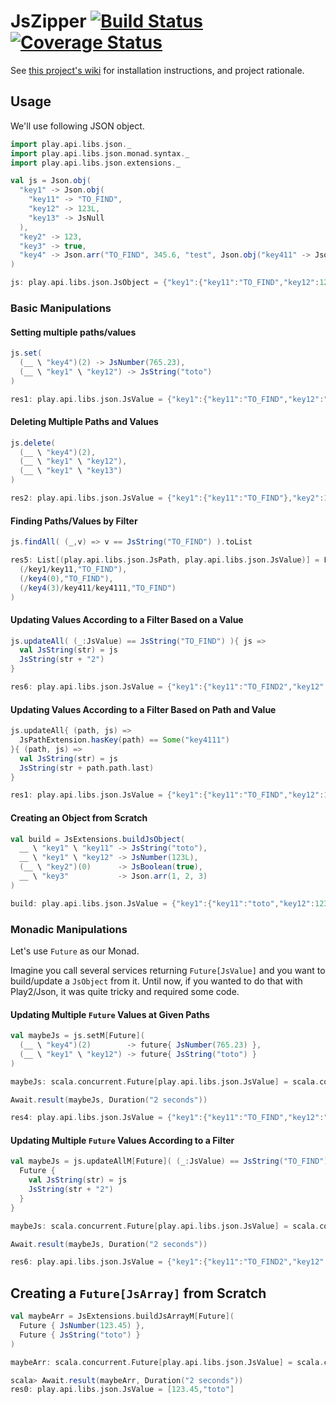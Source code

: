 # JsZipper [![Build Status](https://travis-ci.org/michaelahlers/play-json-zipper.svg?branch=v1.2.0.23)](https://travis-ci.org/michaelahlers/play-json-zipper) [![Coverage Status](https://coveralls.io/repos/github/michaelahlers/play-json-zipper/badge.svg?branch=v1.2.0.23)](https://coveralls.io/github/michaelahlers/play-json-zipper?branch=v1.2.0.23)

See [this project's wiki](https://github.com/michaelahlers/play-json-zipper/wiki) for installation instructions, and project rationale.

## Usage

We'll use following JSON object.

```scala
import play.api.libs.json._
import play.api.libs.json.monad.syntax._
import play.api.libs.json.extensions._

val js = Json.obj(
  "key1" -> Json.obj(
    "key11" -> "TO_FIND",
    "key12" -> 123L,
    "key13" -> JsNull
  ),
  "key2" -> 123,
  "key3" -> true,
  "key4" -> Json.arr("TO_FIND", 345.6, "test", Json.obj("key411" -> Json.obj("key4111" -> "TO_FIND")))
)

js: play.api.libs.json.JsObject = {"key1":{"key11":"TO_FIND","key12":123,"key13":null},"key2":123,"key3":true,"key4":["TO_FIND",345.6,"test",{"key411":{"key4111":"TO_FIND"}}]}
```

### Basic Manipulations

#### Setting multiple paths/values

```scala
js.set(
  (__ \ "key4")(2) -> JsNumber(765.23),
  (__ \ "key1" \ "key12") -> JsString("toto")
)

res1: play.api.libs.json.JsValue = {"key1":{"key11":"TO_FIND","key12":"toto","key13":null},"key2":123,"key3":true,"key4":["TO_FIND",345.6,765.23,{"key411":{"key4111":"TO_FIND"}}]}
```

#### Deleting Multiple Paths and Values

```scala
js.delete(
  (__ \ "key4")(2),
  (__ \ "key1" \ "key12"),
  (__ \ "key1" \ "key13")
)

res2: play.api.libs.json.JsValue = {"key1":{"key11":"TO_FIND"},"key2":123,"key3":true,"key4":["TO_FIND",345.6,{"key411":{"key4111":"TO_FIND"}}]}
```

#### Finding Paths/Values by Filter

```scala
js.findAll( (_,v) => v == JsString("TO_FIND") ).toList

res5: List[(play.api.libs.json.JsPath, play.api.libs.json.JsValue)] = List(
  (/key1/key11,"TO_FIND"),
  (/key4(0),"TO_FIND"),
  (/key4(3)/key411/key4111,"TO_FIND")
)
```

#### Updating Values According to a Filter Based on a Value

```scala
js.updateAll( (_:JsValue) == JsString("TO_FIND") ){ js =>
  val JsString(str) = js
  JsString(str + "2")
}

res6: play.api.libs.json.JsValue = {"key1":{"key11":"TO_FIND2","key12":123,"key13":null},"key2":123,"key3":true,"key4":["TO_FIND2",345.6,"test",{"key411":{"key4111":"TO_FIND2"}}]}
```

#### Updating Values According to a Filter Based on Path and Value

```scala
js.updateAll{ (path, js) =>
  JsPathExtension.hasKey(path) == Some("key4111")
}{ (path, js) =>
  val JsString(str) = js
  JsString(str + path.path.last)
}

res1: play.api.libs.json.JsValue = {"key1":{"key11":"TO_FIND","key12":123,"key13":null},"key2":123,"key3":true,"key4":["TO_FIND",345.6,"test",{"key411":{"key4111":"TO_FIND/key4111"}}]}
```

#### Creating an Object from Scratch

```scala
val build = JsExtensions.buildJsObject(
  __ \ "key1" \ "key11" -> JsString("toto"),
  __ \ "key1" \ "key12" -> JsNumber(123L),
  (__ \ "key2")(0)      -> JsBoolean(true),
  __ \ "key3"           -> Json.arr(1, 2, 3)
)

build: play.api.libs.json.JsValue = {"key1":{"key11":"toto","key12":123},"key3":[1,2,3],"key2":[true]}
```

### Monadic Manipulations

Let's use `Future` as our Monad.

Imagine you call several services returning `Future[JsValue]` and you want to build/update a `JsObject` from it.
Until now, if you wanted to do that with Play2/Json, it was quite tricky and required some code.

#### Updating Multiple `Future` Values at Given Paths

```scala
val maybeJs = js.setM[Future](
  (__ \ "key4")(2)        -> future{ JsNumber(765.23) },
  (__ \ "key1" \ "key12") -> future{ JsString("toto") }
)

maybeJs: scala.concurrent.Future[play.api.libs.json.JsValue] = scala.concurrent.impl.Promise$DefaultPromise@6beb722d

Await.result(maybeJs, Duration("2 seconds"))

res4: play.api.libs.json.JsValue = {"key1":{"key11":"TO_FIND","key12":"toto","key13":null},"key2":123,"key3":true,"key4":["TO_FIND",345.6,765.23,{"key411":{"key4111":"TO_FIND"}}]}
```

#### Updating Multiple `Future` Values According to a Filter

```scala
val maybeJs = js.updateAllM[Future]( (_:JsValue) == JsString("TO_FIND") ){ js =>
  Future {
    val JsString(str) = js
    JsString(str + "2")
  }
}

maybeJs: scala.concurrent.Future[play.api.libs.json.JsValue] = scala.concurrent.impl.Promise$DefaultPromise@35a4bb1a

Await.result(maybeJs, Duration("2 seconds"))

res6: play.api.libs.json.JsValue = {"key1":{"key11":"TO_FIND2","key12":123,"key13":null},"key2":123,"key3":true,"key4":["TO_FIND2",345.6,"test",{"key411":{"key4111":"TO_FIND2"}}]}
```

## Creating a `Future[JsArray]` from Scratch

```scala
val maybeArr = JsExtensions.buildJsArrayM[Future](
  Future { JsNumber(123.45) },
  Future { JsString("toto") }
)

maybeArr: scala.concurrent.Future[play.api.libs.json.JsValue] = scala.concurrent.impl.Promise$DefaultPromise@220d48e4

scala> Await.result(maybeArr, Duration("2 seconds"))
res0: play.api.libs.json.JsValue = [123.45,"toto"]
```

